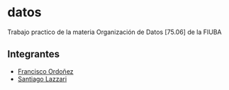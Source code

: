 # datos
Trabajo practico de la materia Organización de Datos [75.06] de la FIUBA
## Integrantes
* [Francisco Ordoñez](https://github.com/ordonezf)
* [Santiago Lazzari](https://github.com/santilazzari)
